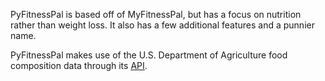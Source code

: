 PyFitnessPal is based off of MyFitnessPal, but has a focus on nutrition rather than weight loss. It also has a few additional features and a punnier name.

PyFitnessPal makes use of the U.S. Department of Agriculture food composition data through its [API](https://ndb.nal.usda.gov/ndb/doc/).
